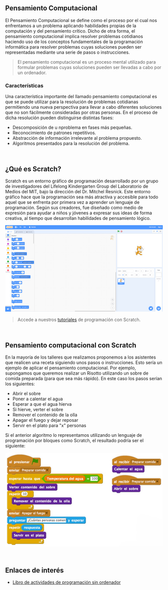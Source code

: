 ## Pensamiento Computacional

El Pensamiento Computacional se define como el proceso por el cual nos enfrentamos a un problema aplicando habilidades propias de la computación y del pensamiento crítico. Dicho de otra forma, el pensamiento computacional implica resolver problemas cotidianos haciendo uso de los conceptos fundamentales de la programación informática para resolver problemas cuyas soluciones pueden ser representadas mediante una serie de pasos o instrucciones.

> El pensamiento computacional es un proceso mental utilizado para formular problemas cuyas soluciones pueden ser llevadas a cabo por un ordenador.

### Características

Una característica importante del llamado pensamiento computacional es que se puede utilizar para la resolución de problemas cotidianas permitiendo una nueva perspectiva para llevar a cabo diferentes soluciones que no son fácilmente consideradas por otras personas​. En el proceso de dicha resolución pueden distinguirse distintas fases:

- Descomposición de u nproblema en fases más pequeñas.
- Reconocimiento de patrones repetitivos.
- Abstracción de información irrelevante al problema propuesto.
- Algoritmos presentados para la resolución del problema.



<br />



## ¿Qué es Scratch?

Scratch es un entorno gráfico de programación desarrollado por un grupo de investigadores del Lifelong Kindergarten Group del Laboratorio de Medios del MIT, bajo la dirección del Dr. Mitchel Resnick. Este entorno gráfico hace que la programación sea más atractiva y accesible para todo aquel que se enfrenta por primera vez a aprender un lenguaje de programación. Según sus creadores, fue diseñado como medio de expresión para ayudar a niños y jóvenes a expresar sus ideas de forma creativa, al tiempo que desarrollan habilidades de pensamiento lógico.

![](img/scratch.jpg "Scratch 3.0")

> Accede a nuestros <a href="https://www.programoergosum.com/cursos-online/scratch/" target="_blank">tutoriales</a> de programación con Scratch.



<br />



## Pensamiento computacional con Scratch

En la mayoría de los talleres que realizamos proponemos a los asistentes que realicen una receta siguiendo unos pasos o instrucciones. Esto sería un ejemplo de aplicar el pensamiento computacional. Por ejemplo, supongamos que queremos realizar un Risotto utilizando un sobre de comida preparada (para que sea más rápido). En este caso los pasos serían los siguientes:

- Abrir el sobre
- Poner a calentar el agua
- Esperar a que el agua hierva
- Si hierve, verter el sobre
- Remover el contenido de la olla
- Apagar el fuego y dejar reposar
- Servir en el plato para "x" personas

Si el anterior algoritmo lo representamos utilizando un lenguaje de programación por bloques como Scratch, el resultado podría ser el siguiente:

![](img/risotto.jpg "Pensamiento computacional con Scratch")



<br />



## Enlaces de interés

- <a target="_blank" href="https://classic.csunplugged.org/books/">Libro de actividades de programación sin ordenador</a>